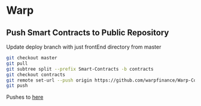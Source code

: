 # Warp

## Push Smart Contracts to Public Repository

Update deploy branch with just frontEnd directory from master
```bash
git checkout master
git pull
git subtree split --prefix Smart-Contracts -b contracts
git checkout contracts
git remote set-url --push origin https://github.com/warpfinance/Warp-Contracts.git
git push
```

Pushes to [here](https://github.com/warpfinance/Warp-Contracts)
